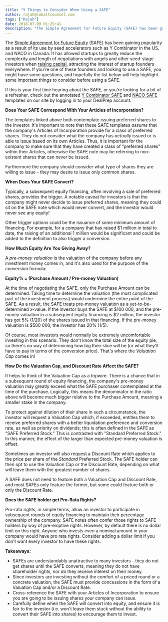 ```yaml
---
title: "5 Things to Consider When Using a SAFE"
author: rajah@cobaltcounsel.com
tags: ["Rajah"]
date: 2018-07-09 01:25:41
description: "The Simple Agreement for Future Equity (SAFE) has been gaining popularity  as a result of its use by seed accelerators such as Y Combinator in the US, and NACO in Canada. It has allowed startups to gr..."
---
```


The [Simple Agreement for Future Equity](https://blog.clausehound.com/overview-of-safe/) (SAFE) has been gaining popularity as a result of its use by seed accelerators such as Y Combinator in the US, and NACO in Canada. It has allowed startups to greatly reduce the complexity and length of negotiations with angels and other seed-stage investors when [raising capital](https://blog.clausehound.com/raising-capital-for-your-startup/), attracting the interest of startup founders everywhere. If you're one of these founders and looking to use a SAFE, you might have some questions, and hopefully the list below will help highlight some important things to consider before using a SAFE.

If this is your first time hearing about the SAFE, or you're looking for a bit of a refresher, check out the annotated [Y Combinator SAFE](https://www.clausehound.com/legal-contract/16368) and [NACO SAFE](https://www.clausehound.com/legal-contract/16289) templates on our site by logging in to your DealPrep account.

**Does Your SAFE Correspond With Your Articles of Incorporation?**

The templates linked above both contemplate issuing preferred shares to the investor. It's important to note that these SAFE templates *assume* that the company's Articles of Incorporation provide for a class of preferred shares. They do not consider what the company has *actually* issued or is able to issue based on its own Articles. Thus, it is important for the company to make sure that they have created a class of “preferred shares” within their Articles, otherwise the SAFE note may be referring to non-existent shares that can never be issued.

Furthermore the company should consider what type of shares they are willing to issue - they may desire to issue only common shares.

**When Does Your SAFE Convert?**

Typically, a subsequent equity financing, often involving a sale of preferred shares, provides the trigger. A notable caveat for investors is that the company might never decide to issue preferred shares, meaning they could sit on the SAFE note which would never convert, and the investor would never see any equity!

Other trigger options could be the issuance of some minimum amount of financing. For example, for a company that has raised $1 million in total to date, the raising of an additional 1 million would be significant and could be added to the definition to also trigger a conversion.

**How Much Equity Are You Giving Away?**

A *pre-money valuation* is the valuation of the company before any investment money comes in, and it's also used for the purpose of the conversion formula:

**Equity% = (Purchase Amount / Pre-money Valuation)**

At the time of negotiating the SAFE, only the Purchase Amount can be determined. Taking time to determine the valuation (the most complicated part of the investment process) would undermine the entire point of the SAFE. As a result, the SAFE treats pre-money valuation as a yet-to-be-determined x-value. If the investor buys the SAFE at $100 000, and the pre-money valuation in a subsequent equity financing is $2 million, the investor has got 5% (1/20) of the shares issued in that financing. If the pre-money valuation is $500 000, the investor has 20% (1/5).

Of course, most investors would normally be extremely uncomfortable investing in this scenario. They don't know the total size of the equity pie, so there's no way of determining how big their slice will be (or what they'll have to pay in terms of the conversion price). That's where the *Valuation Cap* comes in!

**How Do the Valuation Cap, and Discount Rate Affect the SAFE?**

It helps to think of the Valuation Cap as a tripwire. There is a chance that in a subsequent round of equity financing, the company's pre-money valuation may greatly exceed what the SAFE purchaser contemplated at the time of the purchase. Logically, this means the denominator in the ratio above will become much bigger relative to the Purchase Amount, meaning a smaller stake in the company.

To protect against dilution of their share in such a circumstance, the investor will request a Valuation Cap which, if exceeded, entitles them to receive preferred shares with a better liquidation preference and conversion rate, as well as priority on dividends; this is often defined in the SAFE as "SAFE Preferred Stock." This is contrasted with "Standard Preferred Stock." In this manner, the effect of the larger than expected pre-money valuation is offset.

Sometimes an investor will also request a Discount Rate which applies to the price per share of the *Standard* Preferred Stock. The SAFE holder can then opt to use the Valuation Cap *or* the Discount Rate, depending on what will leave them with the greatest number of shares.

A SAFE does not need to feature both a Valuation Cap and Discount Rate, and most SAFEs only feature the former, but some could feature both or only the Discount Rate.

**Does the SAFE holder get Pro-Rata Rights?**

Pro-rata rights, in simple terms, allow an investor to participate in subsequent rounds of equity financing to maintain their percentage ownership of the company. SAFE notes often confer those rights to SAFE holders by way of pre-emptive rights. However, by default there is no dollar limit on this right. Anyone who invests even a nominal amount in your company would have pro rata rights. Consider adding a dollar limit if you don't want every investor to have these rights.

**Takeaways:**

- SAFEs are understandably unattractive to many investors - they do not get shares until the SAFE converts, meaning they do not have shareholder rights, nor do they receive interest on their money.
- Since investors are investing without the comfort of a priced round or a concrete valuation, the SAFE must provide concessions in the form of a Valuation Cap and/or a Discount Rate.
- Cross-reference the SAFE with your Articles of Incorporation to ensure you are going to be issuing shares your company can issue.
- Carefully define when the SAFE will convert into equity, and ensure it is fair to the investor (i.e. won't leave them stuck without the ability to convert their SAFE into shares) to encourage them to invest.
